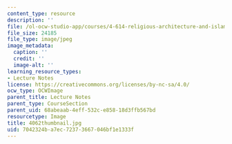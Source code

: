 ```yaml
---
content_type: resource
description: ''
file: /ol-ocw-studio-app/courses/4-614-religious-architecture-and-islamic-cultures-fall-2002/7042324ba7ec72373667046bf1e1333f_4062thumbnail.jpg
file_size: 24185
file_type: image/jpeg
image_metadata:
  caption: ''
  credit: ''
  image-alt: ''
learning_resource_types:
- Lecture Notes
license: https://creativecommons.org/licenses/by-nc-sa/4.0/
ocw_type: OCWImage
parent_title: Lecture Notes
parent_type: CourseSection
parent_uid: 68abeaab-4eff-532c-e858-18d3ffb567bd
resourcetype: Image
title: 4062thumbnail.jpg
uid: 7042324b-a7ec-7237-3667-046bf1e1333f
---
```


